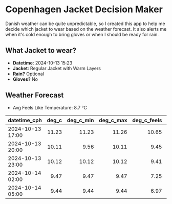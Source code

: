 
# Copenhagen Jacket Decision Maker

Danish weather can be quite unpredictable, so I created this app to help me decide which jacket to wear based on the weather forecast. 
It also alerts me when it's cold enough to bring gloves or when I should be ready for rain.

## What Jacket to wear?

- **Datetime**: 2024-10-13 15:23
- **Jacket**: Regular Jacket with Warm Layers
- **Rain?** Optional
- **Gloves?** No

## Weather Forecast
- Avg Feels Like Temperature: 8.7 °C

| datetime_cph     |   deg_c |   deg_c_min |   deg_c_max |   deg_c_feels | weather   | wind   | rain   |
|:-----------------|--------:|------------:|------------:|--------------:|:----------|:-------|:-------|
| 2024-10-13 17:00 |   11.23 |       11.23 |       11.26 |         10.65 | Rain      | Low    | Low    |
| 2024-10-13 20:00 |   10.11 |        9.56 |       10.11 |          9.45 | Clouds    | Low    | None   |
| 2024-10-13 23:00 |   10.12 |       10.12 |       10.12 |          9.41 | Clouds    | Low    | None   |
| 2024-10-14 02:00 |    9.47 |        9.47 |        9.47 |          7.25 | Clouds    | Low    | None   |
| 2024-10-14 05:00 |    9.44 |        9.44 |        9.44 |          6.97 | Clouds    | Low    | None   |
        